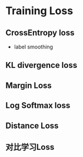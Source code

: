 # Training Loss



## CrossEntropy loss

* label smoothing



## KL  divergence loss





## Margin Loss





## Log Softmax loss





## Distance Loss



## 对比学习Loss







